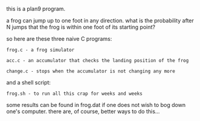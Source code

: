 this is a plan9 program.

a frog can jump up to one foot in any direction.  what is the probability after N jumps that the frog is within one foot of its starting point?

so here are these three naive C programs:

	frog.c - a frog simulator

	acc.c - an accumulator that checks the landing position of the frog

	change.c - stops when the accumulator is not changing any more

and a shell script:

	frog.sh - to run all this crap for weeks and weeks

some results can be found in frog.dat if one does not wish to bog down one's computer.  there are, of course, better ways to do this...
